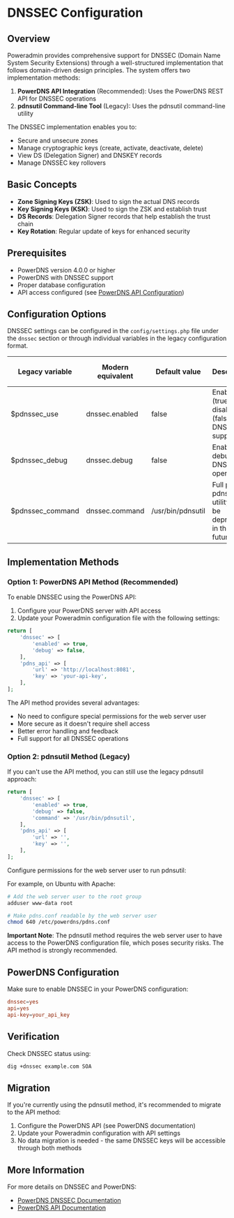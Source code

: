 # DNSSEC Configuration

## Overview

Poweradmin provides comprehensive support for DNSSEC (Domain Name System Security Extensions) through a well-structured implementation that follows domain-driven design principles. The system offers two implementation methods:

1. **PowerDNS API Integration** (Recommended): Uses the PowerDNS REST API for DNSSEC operations
2. **pdnsutil Command-line Tool** (Legacy): Uses the pdnsutil command-line utility 

The DNSSEC implementation enables you to:
- Secure and unsecure zones
- Manage cryptographic keys (create, activate, deactivate, delete)
- View DS (Delegation Signer) and DNSKEY records
- Manage DNSSEC key rollovers

## Basic Concepts

- **Zone Signing Keys (ZSK)**: Used to sign the actual DNS records
- **Key Signing Keys (KSK)**: Used to sign the ZSK and establish trust
- **DS Records**: Delegation Signer records that help establish the trust chain
- **Key Rotation**: Regular update of keys for enhanced security

## Prerequisites

- PowerDNS version 4.0.0 or higher
- PowerDNS with DNSSEC support
- Proper database configuration
- API access configured (see [PowerDNS API Configuration](./powerdns-api.md))

## Configuration Options

DNSSEC settings can be configured in the `config/settings.php` file under the `dnssec` section or through individual variables in the legacy configuration format.

| Legacy variable | Modern equivalent | Default value | Description | Added in version |
|----------------|-------------------|---------------|-------------|-----------------|
| $pdnssec_use | dnssec.enabled | false | Enable (true) or disable (false) DNSSEC support | 2.1.7 |
| $pdnssec_debug | dnssec.debug | false | Enable debug for DNSSEC operations | 2.1.9 |
| $pdnssec_command | dnssec.command | /usr/bin/pdnsutil | Full path to pdnsutil utility (will be deprecated in the future) | 2.1.7 |

## Implementation Methods

### Option 1: PowerDNS API Method (Recommended)

To enable DNSSEC using the PowerDNS API:

1. Configure your PowerDNS server with API access
2. Update your Poweradmin configuration file with the following settings:

```php
return [
    'dnssec' => [
        'enabled' => true,
        'debug' => false,
    ],
    'pdns_api' => [
        'url' => 'http://localhost:8081',
        'key' => 'your-api-key',
    ],
];
```

The API method provides several advantages:
- No need to configure special permissions for the web server user
- More secure as it doesn't require shell access
- Better error handling and feedback
- Full support for all DNSSEC operations

### Option 2: pdnsutil Method (Legacy)

If you can't use the API method, you can still use the legacy pdnsutil approach:

```php
return [
    'dnssec' => [
        'enabled' => true,
        'debug' => false,
        'command' => '/usr/bin/pdnsutil',
    ],
    'pdns_api' => [
        'url' => '',
        'key' => '',
    ],
];
```

Configure permissions for the web server user to run pdnsutil:

For example, on Ubuntu with Apache:
```bash
# Add the web server user to the root group
adduser www-data root

# Make pdns.conf readable by the web server user
chmod 640 /etc/powerdns/pdns.conf
```

**Important Note**: The pdnsutil method requires the web server user to have access to the PowerDNS configuration file, which poses security risks. The API method is strongly recommended.

## PowerDNS Configuration

Make sure to enable DNSSEC in your PowerDNS configuration:

```conf
dnssec=yes
api=yes
api-key=your_api_key
```

## Verification

Check DNSSEC status using:

```bash
dig +dnssec example.com SOA
```

## Migration

If you're currently using the pdnsutil method, it's recommended to migrate to the API method:

1. Configure the PowerDNS API (see PowerDNS documentation)
2. Update your Poweradmin configuration with API settings
3. No data migration is needed - the same DNSSEC keys will be accessible through both methods

## More Information

For more details on DNSSEC and PowerDNS:
- [PowerDNS DNSSEC Documentation](https://doc.powerdns.com/authoritative/dnssec/index.html)
- [PowerDNS API Documentation](https://doc.powerdns.com/authoritative/http-api/index.html)